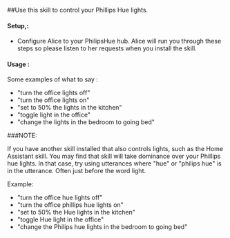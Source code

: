 ##Use this skill to control your Phillips Hue lights.

#### Setup,:

- Configure Alice to your PhilipsHue hub. Alice will run you through these steps so please 
listen to her requests when you install the skill.

#### Usage :

Some examples of what to say :

- "turn the office lights off"
- "turn the office lights on"
- "set to 50% the lights in the kitchen"
- "toggle light in the office"
- "change the lights in the bedroom to going bed"

###NOTE: 

If you have another skill installed that also controls lights, such as the Home Assistant skill. You may find 
that skill will take dominance over your Phillips hue lights. In that case, try using utterances where 
"hue" or "philips hue" is in the utterance. Often just before the word light.

Example:  

- "turn the office hue lights off"
- "turn the office phillips hue lights on"
- "set to 50% the Hue lights in the kitchen"
- "toggle Hue light in the office"
- "change the Philips hue lights in the bedroom to going bed"

